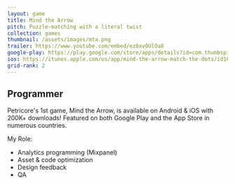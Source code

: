 ```yaml
---
layout: game
title: Mind the Arrow
pitch: Puzzle-matching with a literal twist
collection: games
thumbnail: /assets/images/mta.png
trailer: https://www.youtube.com/embed/ez8xvOUlOa8
google-play: https://play.google.com/store/apps/details?id=com.thumbspire.mta
ios: https://itunes.apple.com/us/app/mind-the-arrow-match-the-dots/id1003871458?mt=8&ign-mpt=uo%3D4
grid-rank: 2
---
```


## Programmer

Petricore's 1st game, Mind the Arrow, is available on Android & iOS with 200K+ downloads! Featured on both Google Play and the App Store in numerous countries.

My Role:
- Analytics programming (Mixpanel)
- Asset & code optimization
- Design feedback
- QA
